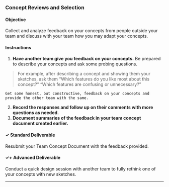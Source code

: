### Concept Reviews and Selection

#### Objective

Collect and analyze feedback on your concepts from people outside your team and discuss with your team how you may adapt your concepts.

#### Instructions
1. **Have another team give you feedback on your concepts.** Be prepared to describe your concepts and ask some probing questions. 
> For example, after describing a concept and showing them your sketches, ask them “Which features do you like most about this concept?”  “Which features are confusing or unnecessary?” 

    Get some honest, but constructive, feedback on your concepts and provide the other team with the same.

2. **Record the responses and follow up on their comments with more questions as needed.**
3. **Document summaries of the feedback in your team concept document created earlier.**

#### ✓ Standard Deliverable

Resubmit your Team Concept Document with the feedback provided.

#### ✓+ Advanced Deliverable

Conduct a quick design session with another team to fully rethink one of your concepts with new sketches.

---